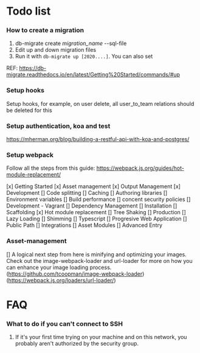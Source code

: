 # Todo list

### How to create a migration

1. db-migrate create _migration_name_ --sql-file
2. Edit up and down migration files
3. Run it with `db-migrate up [2020....]`. You can also set

REF: https://db-migrate.readthedocs.io/en/latest/Getting%20Started/commands/#up

### Setup hooks

Setup hooks, for example, on user delete, all user_to_team relations should be deleted for this

### Setup authentication, koa and test

https://mherman.org/blog/building-a-restful-api-with-koa-and-postgres/

### Setup webpack

Follow all the steps from this guide: https://webpack.js.org/guides/hot-module-replacement/

[x] Getting Started
[x] Asset management
[x] Output Management
[x] Development
[] Code splitting
[] Caching
[] Authoring libraries
[] Environment variables
[] Build performance
[] concent security policies
[] Development - Vagrant
[] Dependency Management
[] Installation
[] Scaffolding
[x] Hot module replacement
[] Tree Shaking
[] Production
[] Lazy Loading
[] Shimming
[] Typescript
[] Progresive Web Application
[] Public Path
[] Integrations
[] Asset Modules
[] Advanced Entry

### Asset-management

[] A logical next step from here is minifying and optimizing your images. Check out the image-webpack-loader and url-loader for more on how you can enhance your image loading process. (https://github.com/tcoopman/image-webpack-loader) (https://webpack.js.org/loaders/url-loader/)

# FAQ

### What to do if you can't connect to SSH

1. If it's your first time trying on your machine and on this network, you probably aren't authorized by the security group.
